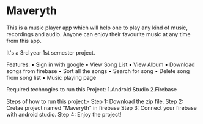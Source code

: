 # Maveryth
This is a music player app which will help one to play any kind of music, recordings and audio. 
Anyone can enjoy their favourite music at any time from this app.

It's a 3rd year 1st semester project.

Features:
•	Sign in with google 
•	View Song List
•	View Album
•	Download songs from firebase
•	Sort all the songs
•	Search for song
•	Delete song from song list
•	Music playing page

Required technogies to run this Project:
1.Android Studio
2.Firebase

Steps of how to run this project:-
Step 1: Download the zip file.
Step 2: Cretae project named "Maveryth" in firebase
Step 3: Connect your firebase with android studio.
Step 4: Enjoy the project!
